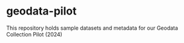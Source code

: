 # geodata-pilot

This repository holds sample datasets and metadata for our Geodata Collection Pilot (2024)
